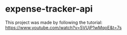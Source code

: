 # expense-tracker-api

This project was made by following the tutorial: https://www.youtube.com/watch?v=5VUjP1wMqoE&t=7s

